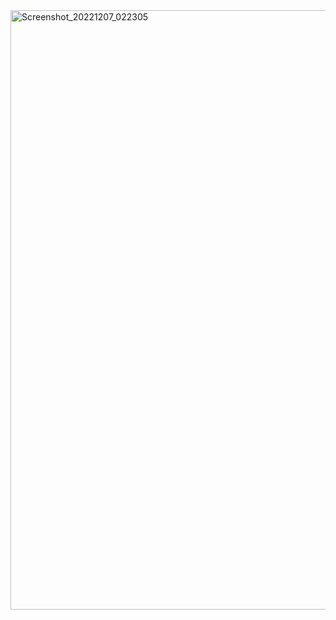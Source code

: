 <img width="959" alt="Screenshot_20221207_022305" src="https://user-images.githubusercontent.com/95235530/206020651-9a4dd026-9510-4e87-a61e-afb1c81da2c9.png">
